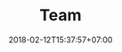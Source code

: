 ---
title: 'Team'
description: 'We deliver a complete range of digital services.'
date: 2018-02-12T15:37:57+07:00

header_transparent: true

summary_type: "framework/summary/summary-team.html"

hero:
  headings:
    heading: "Meet The Team"
  background:
    background_image: "images/photos/home/team-large.webp"
    background_image_blend_mode: "overlay"
    background_gradient: true
---